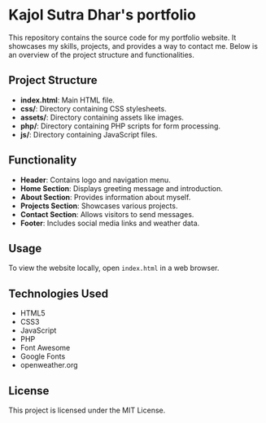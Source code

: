 # Kajol Sutra Dhar's portfolio

This repository contains the source code for my portfolio website. It showcases my skills, projects, and provides a way to contact me. Below is an overview of the project structure and functionalities.

## Project Structure

- **index.html**: Main HTML file.
- **css/**: Directory containing CSS stylesheets.
- **assets/**: Directory containing assets like images.
- **php/**: Directory containing PHP scripts for form processing.
- **js/**: Directory containing JavaScript files.

## Functionality

- **Header**: Contains logo and navigation menu.
- **Home Section**: Displays greeting message and introduction.
- **About Section**: Provides information about myself.
- **Projects Section**: Showcases various projects.
- **Contact Section**: Allows visitors to send messages.
- **Footer**: Includes social media links and weather data.

## Usage

To view the website locally, open `index.html` in a web browser.

## Technologies Used

- HTML5
- CSS3
- JavaScript
- PHP
- Font Awesome
- Google Fonts
- openweather.org

## License

This project is licensed under the MIT License.
